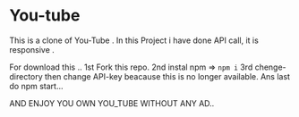 # You-tube
This is a clone of You-Tube .
In this Project i have done API call, it is responsive .

For download this ..
1st Fork this repo.
2nd instal npm => `npm i`
3rd chenge-directory then change API-key beacause this is no longer available.
Ans last do npm start...


AND ENJOY YOU OWN YOU_TUBE WITHOUT ANY AD..
